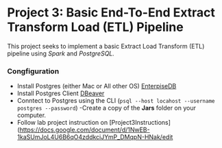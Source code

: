  # Project 3: Basic End-To-End Extract Transform Load (ETL) Pipeline
 This project seeks to implement a basic Extract Load Transform (ETL) pipeline using *Spark* and *PostgreSQL.*
 
 ### Congfiguration 
 - Install Postgres (either Mac or All other OS) [EnterpiseDB](https://postgresapp.com/)
 - Install Postgres Client [DBeaver](https://dbeaver.io/download/)
 - Conntect to Postgres using the CLI (```psql --host locahost --username postgres --password```)
 -Create a copy of the **Jars** folder on your computer.
 - Follow lab project instruction on [Project3Instructions](https://docs.google.com/document/d/1NwEB-1kaSUmJoL4U6B6qO4zddkciJYmP_DMqpN-HNak/edit
